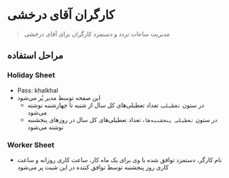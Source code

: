 # کارگران آقای درخشی

> مدیریت ساعات تردد و دستمزد کارگران برای آقای درخشی

## مراحل استفاده

### **Holiday** Sheet

- Pass: khalkhal
- این صفحه توسط مدیر پُر می‌شود
	- در ستون `تعطیلی`، تعداد تعطیلی‌های کل سال از شنبه تا چهارشنبه نوشته می‌شود
	- در ستون `تعطیلی پنجشنبه‌ها`، تعداد تعطیلی‌های کل سال در روز‌های پنجشنبه نوشته می‌شود

### Worker Sheet

- نام کارگر، دستمزد توافق شده با وی برای یک ماه کار، ساعت کاری روزانه و ساعت کاری روز پنجشنبه توسط توافق کننده در این شیت پر می‌شود
